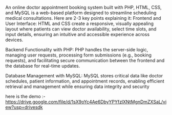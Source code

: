 An online doctor appointment booking system built with PHP, HTML, CSS, and MySQL is a web-based platform designed to streamline scheduling medical consultations. Here are 2-3 key points explaining it:
Frontend and User Interface: HTML and CSS create a responsive, visually appealing layout where patients can view doctor availability, select time slots, and input details, ensuring an intuitive and accessible experience across devices.

Backend Functionality with PHP: PHP handles the server-side logic, managing user requests, processing form submissions (e.g., booking requests), and facilitating secure communication between the frontend and the database for real-time updates.

Database Management with MySQL: MySQL stores critical data like doctor schedules, patient information, and appointment records, enabling efficient retrieval and management while ensuring data integrity and security

here is the demo :-
https://drive.google.com/file/d/1sX9oYc4Ae6DbyYPYfzlXNtMgnDmZXSaL/view?usp=drivesdk 
